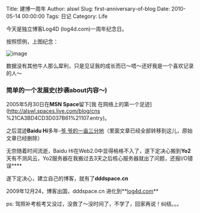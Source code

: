 Title: 建博一周年
Author: alswl
Slug: first-anniversary-of-blog
Date: 2010-05-14 00:00:00
Tags: 日记
Category: Life

今天是独立博客Log4D (log4d.com)一周年纪念日。

按照惯例，上图纪念：

![image](https://ohsolnxaa.qnssl.com/2010/05/analysis.jpg)

数据没有其他牛人那么犀利，只是见证我的成长而已～唔～还好我是一个喜欢记录的人～

### 简单的一个发展史(抄袭about内容～)

2005年5月30日在**MSN Space**留下[我 在网络上的第一个足迹](http://alswl.spaces.live.com/blog/cns
%21CA3BD4CD3D037B61%21107.entry)。

之后混迹**Baidu Hi**多年-[爷
爷的一亩三分地](http://hi.baidu.com/alswl)（里面文章已经全部转移到这儿，原始文章已经删除）

无奈随着时间流逝，Baidu Hi在Web2.0中显得格格不入了，遂下定决心搬到**Yo2**
天有不测风云，Yo2服务器在我搬过去3天之后核心服务器就出了问题，还报I/O错误****

遂下定决心，建立自己的博客，就有了**dddspace.cn**

2009年12月24，博客出国，dddspace.cn 进化到**[log4d.com](http://log4d.com)**

ps: 驾照补考桩考又没过，没救了～没时间了，不学了，回家再说！纠结。。。

